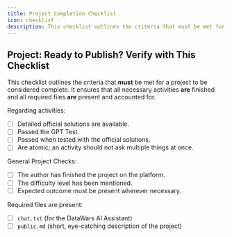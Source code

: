 ```yaml
---
title: Project Completion Checklist
icon: checklist
description: This checklist outlines the criteria that must be met for a project to be considered complete. It ensures that all necessary activities are finished and all required files are present and accounted for.
---
```


## Project: Ready to Publish? Verify with This Checklist

This checklist outlines the criteria that **must** be met for a project to be considered complete. It ensures that all necessary activities **are** finished and all required files **are** present and accounted for.

Regarding activities:

- [ ] Detailed official solutions are available.
- [ ] Passed the GPT Test.
- [ ] Passed when tested with the official solutions.
- [ ] Are atomic; an activity should not ask multiple things at once.

General Project Checks:

- [ ] The author has finished the project on the platform.
- [ ] The difficulty level has been mentioned.
- [ ] Expected outcome must be present wherever necessary.

Required files are present:

- [ ] `chat.txt` (for the DataWars AI Assistant)
- [ ] `public.md` (short, eye-catching description of the project)
